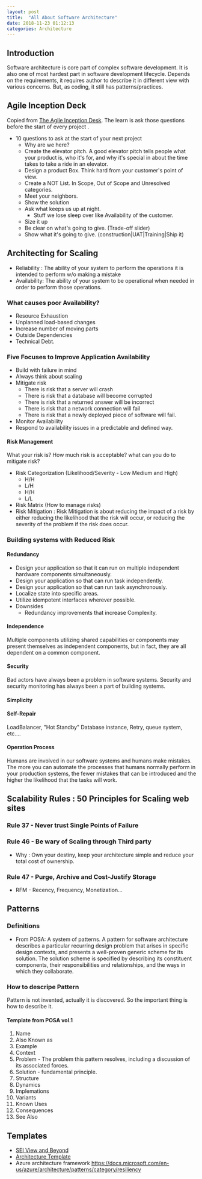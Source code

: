 ```yaml
---
layout: post
title:  "All About Software Architecture"
date: 2018-11-23 01:12:13
categories: Architecture
---
```


## Introduction

Software architecture is core part of complex software development. It is also one of most hardest part in software development lifecycle. Depends on the requirements, it requires author to describe it in different view with various concerns. But, as coding, it still has patterns/practices. 

## Agile Inception Deck
Copied from [The Agile Inception Desk](https://agilewarrior.wordpress.com/2010/11/06/the-agile-inception-deck/). The learn is ask those questions before the start of every project . 

- 10 questions to ask at the start of your next project
	- Why are we here?
	- Create the elevator pitch. A good elevator pitch tells people what your product is, who it's for, and why it's special in about the time takes to take a ride in an elevator.
	- Design a product Box. Think hard from your customer's point of view.
	- Create a NOT List. In Scope, Out of Scope and Unresolved categories.
	- Meet your neighbors. 
	- Show the solution
	- Ask what keeps us up at night.
		- Stuff we lose sleep over like Availability of the customer.
	- Size it up
	- Be clear on what's going to give. (Trade-off slider)
	- Show what it's going to give. (construction|UAT|Training|Ship it)

## Architecting for Scaling

- Reliability : The ability of your system to perform the operations it is intended to perform w/o making a mistake
- Availability: The ability of your system to be operational when needed in order to perform those operations.

### What causes poor Availability?
- Resource Exhaustion
- Unplanned load-based changes
- Increase number of moving parts
- Outside Dependencies
- Technical Debt.

### Five Focuses to Improve Application Availability
- Build with failure in mind
- Always think about scaling
- Mitigate risk
  - There is risk that a server will crash
  - There is risk that a database will become corrupted
  - There is risk that a returned answer will be incorrect
  - There is risk that a network connection will fail
  - There is risk that a newly deployed piece of software will fail.
- Monitor Availability
- Respond to availability issues in a predictable and defined way.

#### Risk Management
What your risk is? How much risk is acceptable? what can you do to mitigate risk?
- Risk Categorization (Likelihood/Severity - Low Medium and High)
	- H/H
	- L/H
	- H/H
	- L/L
- Risk Matrix (How to manage risks)
- Risk Mitigation : Risk Mitigation is about reducing the impact of a risk by either reducing the likelihood that the risk will occur, or reducing the severity of the problem if the risk does occur.

### Building systems with Reduced Risk

#### Redundancy
- Design your application so that it can run on multiple independent hardware components simultaneously.
- Design your application so that can run task independently.
- Design your application so that can run task asynchronously.
- Localize state into specific areas. 
- Utilize idempotent interfaces wherever possible.
- Downsides
	- Redundancy improvements that increase Complexity.

#### Independence
Multiple components utilizing shared capabilities or components may present themselves as independent components, but in fact, they are all dependent on a common component. 

#### Security
Bad actors have always been a problem in software systems. Security and security monitoring has always been a part of building systems.

#### Simplicity

#### Self-Repair
LoadBalancer, "Hot Standby" Database instance, Retry, queue system, etc....

#### Operation Process
Humans are involved in our software systems and humans make mistakes. The more you can automate the processes that humans normally perform in your production systems, the fewer mistakes that can be introduced and the higher the likelihood that the tasks will work. 


## Scalability Rules : 50 Principles for Scaling web sites

### Rule 37 - Never trust Single Points of Failure

### Rule 46 - Be wary of Scaling through Third party
* Why : Own your destiny, keep your architecture simple and reduce your total cost of ownership.

### Rule 47 - Purge, Archive and Cost-Justify Storage
* RFM - Recency, Frequency, Monetization...

## Patterns

### Definitions

- From POSA: A system of patterns. A pattern for software architecture describes a particular recurring design problem that arises in specific design contexts, and presents a well-proven generic scheme for its solution. The solution scheme is specified by describing its constituent components, their responsibilities and relationships, and the ways in which they collaborate.

### How to descripe Pattern
Pattern is not invented, actually it is discovered. So the important thing is how to describe it.

#### Template from POSA vol.1
 
1. Name
2. Also Known as
3. Example
4. Context
5. Problem - The problem this pattern resolves, including a discussion of its associated forces.
6. Solution - fundamental principle.
7. Structure
8. Dynamics 
9. Implemations
10. Variants
11. Known Uses
12. Consequences
13. See Also


## Templates

- [SEI View and Beyond](http://www.iso-architecture.org/42010/applications.html)
- [Architecture Template](http://www.iso-architecture.org/42010/templates/)
- Azure architecture framework https://docs.microsoft.com/en-us/azure/architecture/patterns/category/resiliency
